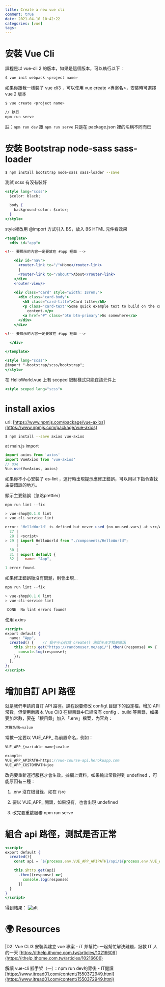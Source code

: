 ```yaml
---
title: Create a new vue cli
comment: true
date: 2021-04-10 10:42:22
categories: [vue]
tags:
---
```

# 安裝 Vue Cli

課程是以 vue-cli 2 的版本，如果是這個版本，可以執行以下：

```bash
$ vue init webpack <project name>
```

<!--more-->
如果你跟我一樣裝了 vue cli3 ，可以使用 vue create <專案名>，安裝時可選擇 vue 2 版本

```bash
$ vue create <project name>

// 執行
npm run serve
```

註：`npm run dev` 跟 `npm run serve` 只是在 package.json 裡的名稱不同而已

# 安裝 Bootstrap node-sass sass-loader

```bash
$ npm install bootstrap node-sass sass-loader --save
```

測試 scss 有沒有裝好


```jsx app.vue
<style lang="scss">
  $color: black;

  body {
    background-color: $color;
  }
</style>
```

style裡改用 @import 方式引入 BS，放入 BS HTML 元件看效果

```jsx
<template>
  <div id="app">

<!-- 要顯示的內容一定要放在 #app 裡面 -->

    <div id="nav">
      <router-link to="/">Home</router-link>
      |
      <router-link to="/about">About</router-link>
    </div>
    <router-view/>
    
    <div class="card" style="width: 18rem;">
      <div class="card-body">
        <h5 class="card-title">Card title</h5>
        <p class="card-text">Some quick example text to build on the card title and make up the bulk of the card's
          content.</p>
        <a href="#" class="btn btn-primary">Go somewhere</a>
      </div>
    </div>
    
<!-- 要顯示的內容一定要放在 #app 裡面 -->

  </div>

</template>

<style lang="scss">
@import "~bootstrap/scss/bootstrap";
</style>
```

在 HelloWorld.vue 上有 scoped 限制樣式只能在該元件上

```jsx
<style scoped lang="scss">
```

# install axios

url: [https://www.npmjs.com/package/vue-axios](https://www.npmjs.com/package/vue-axios)

```bash
$ npm install --save axios vue-axios
```

at main.js import


```jsx main.js
import axios from 'axios'
import VueAxios from 'vue-axios'
// use
Vue.use(VueAxios, axios)
```

如果你不小心安裝了 es-lint ，運行時出現提示應修正錯誤，可以用以下指令查找主要錯誤的地方。

顯示主要錯誤（忽略prettier）

```jsx
npm run lint --fix

> vue-shop@0.1.0 lint
> vue-cli-service lint

error: 'HelloWorld' is defined but never used (no-unused-vars) at src/App.vue:29:8:
  27 |
  28 | <script>
> 29 | import HelloWorld from "./components/HelloWorld";
     |        ^
  30 |
  31 | export default {
  32 |   name: "App",

1 error found.
```

如果修正錯誤後沒有問題，則會出現…

```jsx
npm run lint --fix

> vue-shop@0.1.0 lint
> vue-cli-service lint

 DONE  No lint errors found!
```

使用 axios

```jsx
<script>
export default {
  name: "App",
  created() {    // 我不小心打成 create() 測試半天才找到原因
    this.$http.get("https://randomuser.me/api/").then((response) => {
      console.log(response);
    });
  },
};
</script>
```

# 增加自訂 API 路徑

就是我們申請的自訂 API 路徑。課程說要修改 config\ 目錄下的設定檔，增加 API 常數，但使用新版本 Vue Cli3 在根目錄中已經沒有 config 、build 等目錄，如果要加常數，要在「根目錄」加入「.env」檔案，內容為：

```jsx
常數名稱=value
```

常數一定要以 VUE_APP_ 為前置命名，例如：

```jsx
VUE_APP_{variable name}=value

example:
VUE_APP_APIPATH=https://vue-course-api.herokuapp.com
VUE_APP_CUSTOMPATH=joe
```

改完要重新運行服務才會生效。據網上資料，如果輸出常數得到 undefined ，可能原因有三種：

1. .env 沒在根目錄，如在 /src

2. 要以 VUE_APP_ 開頭，如果沒有，也會出現 undefined

3. 改完要重啟服務 npm run serve

# 組合 api 路徑，測試是否正常


```jsx app.vue
<script>
export default {
  created(){
    const api = `${process.env.VUE_APP_APIPATH}/api/${process.env.VUE_APP_CUSTOMPATH}/products`

    this.$http.get(api)
      .then((response) =>{
        console.log(response)
      })
  }
}
</script>
```

得到結果：
![alt](01.png)

# 🌍  Resources

|D2| Vue CLI3 安裝與建立 vue 專案 - iT 邦幫忙::一起幫忙解決難題，拯救 IT 人的一天
[https://ithelp.ithome.com.tw/articles/10216606](https://ithelp.ithome.com.tw/articles/10216606)

解讀 vue-cli 腳手架（一）：npm run dev的背後 - IT閱讀
[https://www.itread01.com/content/1550372949.html](https://www.itread01.com/content/1550372949.html)